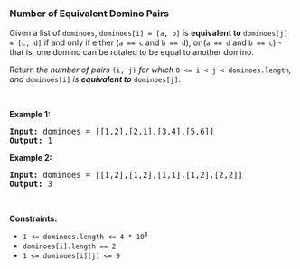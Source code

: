 
<h3>Number of Equivalent Domino Pairs</h3>
<div><p>Given a list of <code>dominoes</code>, <code>dominoes[i] = [a, b]</code> is <strong>equivalent to</strong> <code>dominoes[j] = [c, d]</code> if and only if either (<code>a == c</code> and <code>b == d</code>), or (<code>a == d</code> and <code>b == c</code>) - that is, one domino can be rotated to be equal to another domino.</p>
<p>Return <em>the number of pairs </em><code>(i, j)</code><em> for which </em><code>0 &lt;= i &lt; j &lt; dominoes.length</code><em>, and </em><code>dominoes[i]</code><em> is <strong>equivalent to</strong> </em><code>dominoes[j]</code>.</p>
<p> </p>
<p><strong>Example 1:</strong></p>
<pre><strong>Input:</strong> dominoes = [[1,2],[2,1],[3,4],[5,6]]
<strong>Output:</strong> 1
</pre>
<p><strong>Example 2:</strong></p>
<pre><strong>Input:</strong> dominoes = [[1,2],[1,2],[1,1],[1,2],[2,2]]
<strong>Output:</strong> 3
</pre>
<p> </p>
<p><strong>Constraints:</strong></p>
<ul>
<li><code>1 &lt;= dominoes.length &lt;= 4 * 10<sup>4</sup></code></li>
<li><code>dominoes[i].length == 2</code></li>
<li><code>1 &lt;= dominoes[i][j] &lt;= 9</code></li>
</ul>
</div>
